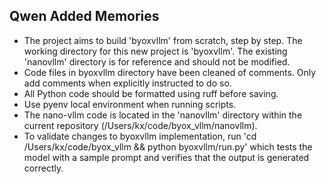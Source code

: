 ## Qwen Added Memories
- The project aims to build 'byoxvllm' from scratch, step by step. The working directory for this new project is 'byoxvllm'. The existing 'nanovllm' directory is for reference and should not be modified.
- Code files in byoxvllm directory have been cleaned of comments. Only add comments when explicitly instructed to do so.
- All Python code should be formatted using ruff before saving.
- Use pyenv local environment when running scripts.
- The nano-vllm code is located in the 'nanovllm' directory within the current repository (/Users/kx/code/byox_vllm/nanovllm).
- To validate changes to byoxvllm implementation, run 'cd /Users/kx/code/byox_vllm && python byoxvllm/run.py' which tests the model with a sample prompt and verifies that the output is generated correctly.

